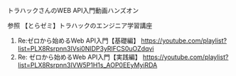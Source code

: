 トラハックさんのWEB API入門動画ハンズオン

参照
【とらゼミ】トラハックのエンジニア学習講座
1. Re:ゼロから始めるWeb API入門【基礎編】  https://youtube.com/playlist?list=PLX8Rsrpnn3IVsi0NIDP3yRlFCS0uOZdqvi
2. Re: ゼロから始めるWeb API入門【実践編】 https://youtube.com/playlist?list=PLX8Rsrpnn3IVW5P1H1s_AOP0EEyMyiRDA
